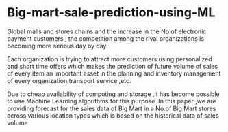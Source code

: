 # Big-mart-sale-prediction-using-ML
Global malls and stores chains and the increase in the No.of electronic payment customers , the competition among the rival organizations is becoming more serious day by day.

Each organization is trying to attract more customers using personalized and short time offers which makes the prediction of future volume of sales of every item an important asset in the planning and inventory management of every organization,transport service ,etc.

Due to cheap availability of computing and storage ,it has become possible to use Machine Learning algorithms for this purpose .In this paper ,we are providing forecast for the sales data of Big Mart in a No.of Big Mart stores across various location types which is based on the historical data of sales volume
